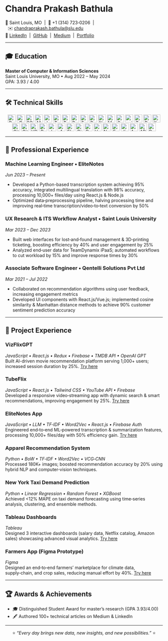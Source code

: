 <!--
👋 Hi, I’m Chandra Prakash Bathula
-->

# Chandra Prakash Bathula

📍 Saint Louis, MO  |  📱 +1 (314) 723‑0206  |  ✉️ [chandraprakash.bathula@slu.edu](mailto:chandraprakash.bathula@slu.edu)  
🔗 [LinkedIn](https://linkedin.com/in/ChandraPrakash-Bathula)  |  [GitHub](https://github.com/ChandraPrakash-Bathula)  |  [Medium](https://medium.com/@ChandraPrakash-Bathula)  |  [Portfolio](https://portfolio-chandra-prakash-bathulas-projects.vercel.app/)

---

## 🎓 Education

**Master of Computer & Information Sciences**  
Saint Louis University, MO • Aug 2022 – May 2024  
GPA: 3.93 / 4.00

---

## 🛠 Technical Skills

<div align="center">
  
<!-- Programming Languages -->
<img alt="Python" src="https://img.shields.io/badge/Python-3776AB?logo=python&logoColor=white" height="25"/>  
<img alt="R" src="https://img.shields.io/badge/R-276DC3?logo=r&logoColor=white" height="25"/>  
<img alt="SQL" src="https://img.shields.io/badge/SQL-4479A1?logo=postgresql&logoColor=white" height="25"/>  
<img alt="MATLAB" src="https://img.shields.io/badge/MATLAB-FCA121?logo=mathworks&logoColor=white" height="25"/>  
<img alt="JavaScript" src="https://img.shields.io/badge/JavaScript-F7DF1E?logo=javascript&logoColor=black" height="25"/>  
<img alt="TypeScript" src="https://img.shields.io/badge/TypeScript-007ACC?logo=typescript&logoColor=white" height="25"/>

<!-- Data Analysis & Visualization -->
<img alt="Tableau" src="https://img.shields.io/badge/Tableau-00598F?logo=tableau&logoColor=white" height="25"/>  
<img alt="Power BI" src="https://img.shields.io/badge/Power_BI-F2C811?logo=power-bi&logoColor=black" height="25"/>  
<img alt="Excel" src="https://img.shields.io/badge/Excel-217346?logo=microsoft-excel&logoColor=white" height="25"/>  
<img alt="Pandas" src="https://img.shields.io/badge/Pandas-150458?logo=pandas&logoColor=white" height="25"/>  
<img alt="NumPy" src="https://img.shields.io/badge/NumPy-013243?logo=numpy&logoColor=white" height="25"/>  
<img alt="Matplotlib" src="https://img.shields.io/badge/Matplotlib-11557C?logo=matplotlib&logoColor=white" height="25"/>  
<img alt="Seaborn" src="https://img.shields.io/badge/Seaborn-023858?logo=seaborn&logoColor=white" height="25"/>

<!-- ML & Data Science -->
<img alt="scikit-learn" src="https://img.shields.io/badge/scikit--learn-F7931E?logo=scikit-learn&logoColor=white" height="25"/>  
<img alt="TensorFlow" src="https://img.shields.io/badge/TensorFlow-FF6F00?logo=tensorflow&logoColor=white" height="25"/>  
<img alt="PyTorch" src="https://img.shields.io/badge/PyTorch-EE4C2C?logo=pytorch&logoColor=white" height="25"/>  
<img alt="Keras" src="https://img.shields.io/badge/Keras-D00000?logo=keras&logoColor=white" height="25"/>  

<!-- Tools & DevOps -->
<img alt="GitLab" src="https://img.shields.io/badge/GitLab-FCA121?logo=gitlab&logoColor=white" height="25"/>  
<img alt="GitHub" src="https://img.shields.io/badge/GitHub-181717?logo=github&logoColor=white" height="25"/>  
<img alt="VS Code" src="https://img.shields.io/badge/VS_Code-007ACC?logo=visual-studio-code&logoColor=white" height="25"/>  
<img alt="PyCharm" src="https://img.shields.io/badge/PyCharm-000000?logo=pycharm&logoColor=white" height="25"/>  
<img alt="Jupyter" src="https://img.shields.io/badge/Jupyter-F37626?logo=jupyter&logoColor=white" height="25"/>  
<img alt="AWS" src="https://img.shields.io/badge/AWS-232F3E?logo=amazon-aws&logoColor=white" height="25"/>  

<!-- Frameworks & Web -->
<img alt="Flask" src="https://img.shields.io/badge/Flask-000000?logo=flask&logoColor=white" height="25"/>  
<img alt="Django" src="https://img.shields.io/badge/Django-092E20?logo=django&logoColor=white" height="25"/>  
<img alt="React" src="https://img.shields.io/badge/React-20232A?logo=react&logoColor=61DAFB" height="25"/>  
<img alt="Vue.js" src="https://img.shields.io/badge/Vue.js-35495E?logo=vuedotjs&logoColor=4FC08D" height="25"/>  
<img alt="Node.js" src="https://img.shields.io/badge/Node.js-339933?logo=node.js&logoColor=white" height="25"/>  
<img alt="Express" src="https://img.shields.io/badge/Express-000000?logo=express&logoColor=white" height="25"/>

<!-- Project Management -->
<img alt="Jira" src="https://img.shields.io/badge/Jira-0052CC?logo=jira&logoColor=white" height="25"/>  
<img alt="Agile" src="https://img.shields.io/badge/Agile-0052CC?logo=agile&logoColor=white" height="25"/>  
<img alt="API" src="https://img.shields.io/badge/API-FF6F00?logo=postman&logoColor=white" height="25"/>  
<img alt="Data Pipelines" src="https://img.shields.io/badge/Data_Pipelines-0052CC?logo=airflow&logoColor=white" height="25"/>

</div>

---

## 💼 Professional Experience

### Machine Learning Engineer • EliteNotes  
_Jun 2023 – Present_  
- Developed a Python-based transcription system achieving 95% accuracy, integrated multilingual translation with 98% accuracy, processing 10,000+ files/day using React.js & Node.js  
- Optimized data‑preprocessing pipeline, halving processing time and improving real‑time transcription/video‑to‑text conversion by 50%

### UX Research & ITS Workflow Analyst • Saint Louis University  
_Mar 2023 – Dec 2023_  
- Built web interfaces for lost‑and‑found management & 3D‑printing ticketing, boosting efficiency by 40% and user engagement by 25%  
- Analyzed end‑user data for TeamDynamix iPaaS; automated workflows to cut workload by 15% and improve response times by 30%

### Associate Software Engineer • Qentelli Solutions Pvt Ltd  
_Mar 2021 – Jul 2022_  
- Collaborated on recommendation algorithms using user feedback, increasing engagement metrics  
- Developed UI components with React.js/Vue.js; implemented cosine similarity & Manhattan distance methods to achieve 90% customer sentiment prediction accuracy

---

## 📁 Project Experience

### VizFlixGPT  
*JavaScript • React.js • Redux • Firebase • TMDB API • OpenAI GPT*  
Built AI-driven movie recommendation platform serving 1,000+ users; increased session duration by 25%. [Try here](#)

### TubeFlix  
*JavaScript • React.js • Tailwind CSS • YouTube API • Firebase*  
Developed a responsive video‑streaming app with dynamic search & smart recommendations, improving engagement by 25%. [Try here](#)

### EliteNotes App  
*JavaScript • LLM • TF‑IDF • Word2Vec • React.js • Firebase Auth*  
Engineered end‑to‑end ML‑powered transcription & summarization features, processing 10,000+ files/day with 50% efficiency gain. [Try here](#)

### Apparel Recommendation System  
*Python • BoW • TF‑IDF • Word2Vec • VCG‑CNN*  
Processed 180K+ images; boosted recommendation accuracy by 20% using hybrid NLP and computer‑vision techniques.

### New York Taxi Demand Prediction  
*Python • Linear Regression • Random Forest • XGBoost*  
Achieved <12% MAPE on taxi demand forecasting using time‑series analysis, clustering, and ensemble methods.

### Tableau Dashboards  
*Tableau*  
Designed 3 interactive dashboards (salary data, Netflix catalog, Amazon sales) showcasing advanced visual analytics. [Try here](#)

### Farmers App (Figma Prototype)  
*Figma*  
Designed an end‑to‑end farmers’ marketplace for climate data, supply‑chain, and crop sales, reducing manual effort by 40%. [Try here](#)

---

## 🏆 Awards & Achievements

- 🎓 Distinguished Student Award for master’s research (GPA 3.93/4.00)  
- 🖋 Authored 100+ technical articles on Medium & LinkedIn  

---

<p align="center">
  ⭐️ <i>“Every day brings new data, new insights, and new possibilities.”</i> ⭐️  
</p>
